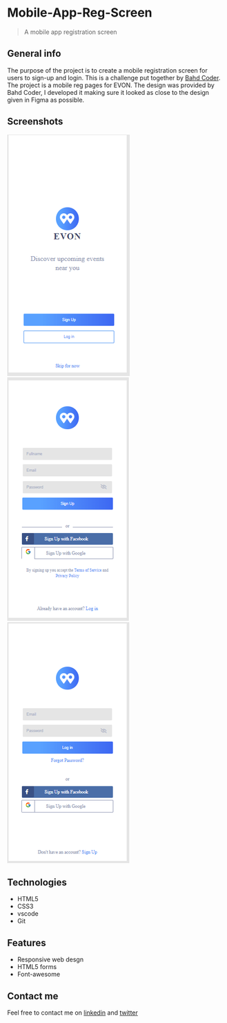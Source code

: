 # Mobile-App-Reg-Screen
> A mobile app registration screen

## General info
The purpose of the project is to create a mobile registration screen for users to sign-up and login. This is a challenge put together by [Bahd Coder](https://twitter.com/bahdcoder). The project is a mobile reg pages for EVON. 
The design was provided by Bahd Coder, I developed it making sure it looked as close to the design given in Figma as possible.

## Screenshots
![Evon Mobile Reg screenshot](/mobile-reg1.PNG)
![Evon Mobile Reg screenshot](/mobile-reg2.PNG)
![Evon Mobile Reg screenshot](/mobile-reg3.PNG)


## Technologies
* HTML5
* CSS3
* vscode
* Git

## Features
* Responsive web desgn
* HTML5 forms
* Font-awesome

## Contact me
Feel free to contact me on [linkedin](https://www.linkedin.com/in/monday-ofem/) and [twitter](https://twitter.com/MondayOfem)
